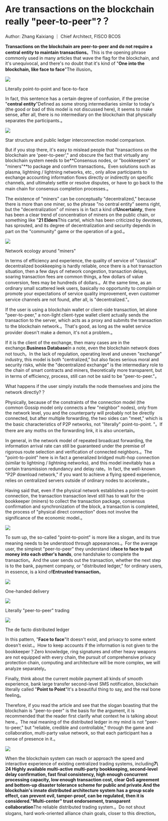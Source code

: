 # Are transactions on the blockchain really "peer-to-peer"?？

Author: Zhang Kaixiang ｜ Chief Architect, FISCO BCOS

**Transactions on the blockchain are peer-to-peer and do not require a central entity to maintain transactions**。This is the opening phrase commonly used in many articles that wave the flag for the blockchain, and it's unequivocal, and there's no doubt that it's kind of "**One into the blockchain, like face to face**"The illusion。

![](../../../images/articles/point_to_point/IMG_5005.JPG)

Literally point-to-point and face-to-face

In fact, this sentence has a certain degree of confusion, if the precise "**central entity**"Defined as some strong intermediaries similar to today's (the good or bad of this model is not discussed here), it seems to make sense, after all, there is no intermediary on the blockchain that physically separates the participants.。


![](../../../images/articles/point_to_point/IMG_5006.PNG)

Star structure and public ledger interconnection model comparison.

But if you stop there, it's easy to mislead people that "transactions on the blockchain are 'peer-to-peer'," and obscure the fact that virtually any blockchain system needs to be**Consensus nodes, or "bookkeepers" or "miners"**to package and confirm transactions。Even solutions such as plasma, lightning / lightning networks, etc., only allow participants to exchange accounting information flows directly or indirectly on specific channels, and ultimately settle or resolve disputes, or have to go back to the main chain for consensus completion processes.。

The existence of "miners" can be conceptually "decentralized," because there is more than one miner, so the phrase "no central entity" seems right, but the "decentralization" of miners is in fact a kind of**Uncertainty**, there has been a clear trend of concentration of miners on the public chain, or something like "**21 Elders**This cartel, which has been criticized by devotees, has sprouted, and its degree of decentralization and security depends in part on the "community" game or the operation of a god.。

![](../../../images/articles/point_to_point/IMG_5007.JPG)

Network ecology around "miners"

In terms of efficiency and experience, the quality of service of "classical" decentralized bookkeeping is hardly reliable, once there is a hot transaction situation, then a few days of network congestion, transaction delays, soaring transaction fees are common things, a few dollars of value conversion, fees may be hundreds of dollars.。At the same time, as an ordinary small scattered leek users, basically no opportunity to complain or promote your expectations of service quality improvement, even customer service channels are not found, after all, is "decentralized."。

If the user is using a blockchain wallet or client-side transaction, let alone "peer-to-peer," a non-light client-type wallet client actually sends the transaction to the server, which acts as a proxy and submits the transaction to the blockchain network.。That's good, as long as the wallet service provider doesn't make a demon, it's not a problem.。

If it is the client of the exchange, then many cases are in the exchange.**Business Database**In a note, even the blockchain network does not touch。In the lack of regulation, operating level and uneven "exchange" industry, this model is both "centralized," but also faces serious moral and security risks, while the "decentralized exchange" is the intermediary role to the chain of smart contracts and miners, theoretically more transparent, but in terms of efficiency, process, still can not be said to be "peer-to-peer."。

What happens if the user simply installs the node themselves and joins the network directly?？

Physically, because of the constraints of the connection model (the common Gossip model only connects a few "neighbor" nodes), only from the network level, you and the counterparty will probably not be directly connected, but after multiple forwarding, the two sides can "meet," which is the basic characteristics of P2P networks, not "literally" point-to-point. "。If there are any moths on the forwarding link, it is also uncertain。

In general, in the network model of repeated broadcast forwarding, the information arrival rate can still be guaranteed under the premise of rigorous route selection and verification of connected neighbors.。The "point-to-point" here is in fact a generalized bridged multi-hop connection (similar to lightning / lightning networks), and this model inevitably has a certain transmission redundancy and delay rate。In fact, the well-known "P2P download network," if you want to achieve a flying speed experience, relies on centralized servers outside of ordinary nodes to accelerate.。

Having said that, even if the physical network establishes a point-to-point connection, the transaction transaction level still has to wait for the bookkeeper (miners) to collect the transaction package, consensus confirmation and synchronization of the block, a transaction is completed, the process of "physical direct connection" does not involve the significance of the economic model.。

![](../../../images/articles/point_to_point/IMG_5008.PNG)

To sum up, the so-called "point-to-point" is more like a slogan, and its true meaning needs to be understood through appearances.。For the average user, the simplest "peer-to-peer" they understand is**face to face to put money into each other's hands**, one handshake to complete the transaction。And the user sends out the transaction, whether the next step is to the bank, payment company, or "distributed ledger," for ordinary users, in essence, is a kind of**Entrusted transaction**。

![](../../../images/articles/point_to_point/IMG_5009.JPG)

One-handed delivery

![](../../../images/articles/point_to_point/IMG_5010.JPG)

Literally "peer-to-peer" trading

![](../../../images/articles/point_to_point/IMG_5011.JPG)

The de facto distributed ledger

In this pattern, "**Face to face**"It doesn't exist, and privacy to some extent doesn't exist.。How to keep accounts if the information is not given to the bookkeeper？Zero knowledge, ring signatures and other heavy weapons are not equipped with every chain, the pursuit of comprehensive privacy protection chain, computing and architecture will be more complex, we will analyze separately。

Finally, think about the current mobile payment all kinds of smooth experience, bank large transfer second-level SMS notification, blockchain literally called "**Point to Point**"It's a beautiful thing to say, and the real bone feeling。

Therefore, if you read the article and see that the slogan boasting that the blockchain is "peer-to-peer" is the basis for the argument, it is recommended that the reader first clarify what context he is talking about here.。The real meaning of the distributed ledger in my mind is not "peer-to-peer," but "reliable, credible and controllable," through the game and collaboration, multi-party value network, so that each participant has a sense of presence in it.。


![](../../../images/articles/point_to_point/IMG_5012.PNG)


When the blockchain system can reach or approach the speed and interactive experience of existing centralized trading systems, including**7\ 24 Highly available multi-active multi-party bookkeeping, second-level delay confirmation, fast final consistency, high enough concurrent processing capacity, low enough transaction cost, clear QoS agreement and bottom-up disaster tolerance scheme for public and private.**And the blockchain's innate distributed architecture system has a group scale effect, can prevent evil, tamper-proof, can be regulated, then it is considered.**"Multi-center" trust endorsement, transparent collaboration**The reliable distributed trading system.。Do not shout slogans, hard work-oriented alliance chain goals, closer to this direction。

